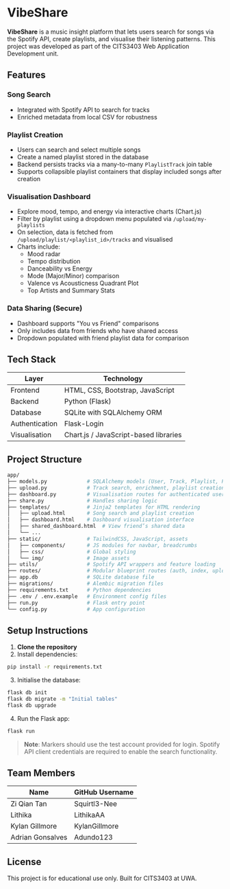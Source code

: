 # VibeShare

**VibeShare** is a music insight platform that lets users search for songs via the Spotify API, create playlists, and visualise their listening patterns. This project was developed as part of the CITS3403 Web Application Development unit.

## Features

### Song Search
- Integrated with Spotify API to search for tracks
- Enriched metadata from local CSV for robustness

### Playlist Creation
- Users can search and select multiple songs
- Create a named playlist stored in the database
- Backend persists tracks via a many-to-many `PlaylistTrack` join table
- Supports collapsible playlist containers that display included songs after creation

### Visualisation Dashboard
- Explore mood, tempo, and energy via interactive charts (Chart.js)
- Filter by playlist using a dropdown menu populated via `/upload/my-playlists`
- On selection, data is fetched from `/upload/playlist/<playlist_id>/tracks` and visualised
- Charts include:
  - Mood radar
  - Tempo distribution
  - Danceability vs Energy
  - Mode (Major/Minor) comparison
  - Valence vs Acousticness Quadrant Plot 
  - Top Artists and Summary Stats

### Data Sharing (Secure)
- Dashboard supports "You vs Friend" comparisons
- Only includes data from friends who have shared access
- Dropdown populated with friend playlist data for comparison

## Tech Stack

| Layer         | Technology                             |
|--------------|-----------------------------------------|
| Frontend     | HTML, CSS, Bootstrap, JavaScript        |
| Backend      | Python (Flask)                          |
| Database     | SQLite with SQLAlchemy ORM              |
| Authentication | Flask-Login                           |
| Visualisation | Chart.js / JavaScript-based libraries  |

## Project Structure

```bash
app/
├── models.py             # SQLAlchemy models (User, Track, Playlist, PlaylistTrack, Share, etc.)
├── upload.py             # Track search, enrichment, playlist creation endpoints
├── dashboard.py          # Visualisation routes for authenticated users
├── share.py              # Handles sharing logic
├── templates/            # Jinja2 templates for HTML rendering
│   ├── upload.html       # Song search and playlist creation
│   ├── dashboard.html    # Dashboard visualisation interface
│   ├── shared_dashboard.html  # View friend’s shared data
│   └── ...
├── static/               # TailwindCSS, JavaScript, assets
│   ├── components/       # JS modules for navbar, breadcrumbs
│   ├── css/              # Global styling
│   └── img/              # Image assets
├── utils/                # Spotify API wrappers and feature loading
├── routes/               # Modular blueprint routes (auth, index, upload, share)
├── app.db                # SQLite database file
├── migrations/           # Alembic migration files
├── requirements.txt      # Python dependencies
├── .env / .env.example   # Environment config files
├── run.py                # Flask entry point
└── config.py             # App configuration
```

## Setup Instructions

1. **Clone the repository**
2. Install dependencies:
```bash
pip install -r requirements.txt
```
3. Initialise the database:
```bash
flask db init
flask db migrate -m "Initial tables"
flask db upgrade
```
4. Run the Flask app:
```bash
flask run
```

> **Note**: Markers should use the test account provided for login. Spotify API client credentials are required to enable the search functionality.

## Team Members

| Name             | GitHub Username   |
|------------------|-------------------|
| Zi Qian Tan      | Squirtl3-Nee      |
| Lithika          | LithikaAA         |
| Kylan Gillmore   | KylanGillmore     |
| Adrian Gonsalves | Adundo123         |

## License
This project is for educational use only. Built for CITS3403 at UWA.
